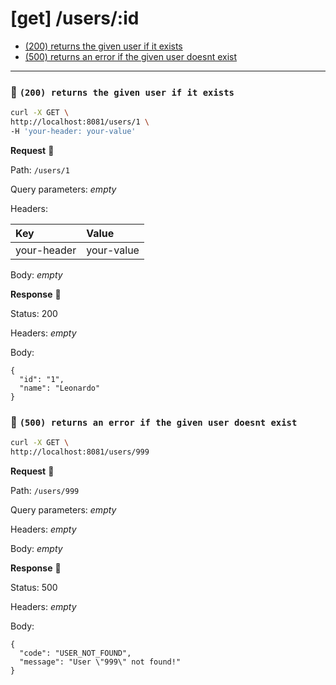 # [get] /users/:id

* [(200) returns the given user if it exists](#5aa0200f-45b6-4ee4-9635-4d734cdf736f)
* [(500) returns an error if the given user doesnt exist](#3b60d89f-d1ac-4c3f-8b52-f20f1c9818dd)

---

### :chicken: `(200) returns the given user if it exists` <a name="5aa0200f-45b6-4ee4-9635-4d734cdf736f"></a>

```sh
curl -X GET \
http://localhost:8081/users/1 \
-H 'your-header: your-value'
```

**Request** :egg:

Path: `/users/1`

Query parameters: _empty_

Headers: 

| Key | Value |
| :--- | :--- |
| your-header | your-value |

Body: _empty_

**Response** :hatching_chick:

Status: 200

Headers: _empty_

Body: 

```
{
  "id": "1",
  "name": "Leonardo"
}
```

### :chicken: `(500) returns an error if the given user doesnt exist` <a name="3b60d89f-d1ac-4c3f-8b52-f20f1c9818dd"></a>

```sh
curl -X GET \
http://localhost:8081/users/999
```

**Request** :egg:

Path: `/users/999`

Query parameters: _empty_

Headers: _empty_

Body: _empty_

**Response** :hatching_chick:

Status: 500

Headers: _empty_

Body: 

```
{
  "code": "USER_NOT_FOUND",
  "message": "User \"999\" not found!"
}
```
